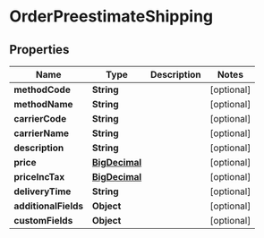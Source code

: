 

# OrderPreestimateShipping

## Properties

Name | Type | Description | Notes
------------ | ------------- | ------------- | -------------
**methodCode** | **String** |  |  [optional]
**methodName** | **String** |  |  [optional]
**carrierCode** | **String** |  |  [optional]
**carrierName** | **String** |  |  [optional]
**description** | **String** |  |  [optional]
**price** | [**BigDecimal**](BigDecimal.md) |  |  [optional]
**priceIncTax** | [**BigDecimal**](BigDecimal.md) |  |  [optional]
**deliveryTime** | **String** |  |  [optional]
**additionalFields** | **Object** |  |  [optional]
**customFields** | **Object** |  |  [optional]




